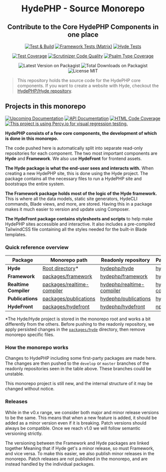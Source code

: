 <h1 align=center>HydePHP - Source Monorepo</h1>
<h2 align=center>Contribute to the Core HydePHP Components in one place</h2>

<div align=center>

[![Test & Build](https://github.com/hydephp/develop/actions/workflows/continuous-integration.yml/badge.svg)](https://github.com/hydephp/develop/actions/workflows/continuous-integration.yml)
[![Framework Tests (Matrix)](https://github.com/hydephp/framework/actions/workflows/run-tests.yml/badge.svg)](https://github.com/hydephp/framework/actions/workflows/run-tests.yml)
[![Hyde Tests](https://github.com/hydephp/hyde/actions/workflows/run-tests.yml/badge.svg)](https://github.com/hydephp/hyde/actions/workflows/run-tests.yml)
</div>

<div align=center>

[![Test Coverage](https://codecov.io/gh/hydephp/develop/branch/master/graph/badge.svg?token=G6N2161TOT)](https://codecov.io/gh/hydephp/develop)
[![Scrutinizer Code Quality](https://scrutinizer-ci.com/g/hydephp/develop/badges/quality-score.png?b=master)](https://scrutinizer-ci.com/g/hydephp/develop/?branch=master)
[![Psalm Type Coverage](https://shepherd.dev/github/hydephp/develop/coverage.svg)](https://shepherd.dev/github/hydephp/develop)

</div>

<div align=center>

![Latest Version on Packagist](https://img.shields.io/packagist/v/hyde/framework?include_prereleases)
![Total Downloads on Packagist](https://img.shields.io/packagist/dt/hyde/framework)
![License MIT](https://img.shields.io/github/license/hydephp/hyde)

</div>

> This repository holds the source code for the HydePHP core components. If you want to create a website with Hyde, checkout the [HydePHP/Hyde repository](https://github.com/hydephp/hyde).

## Projects in this monorepo

[![Upcoming Documentation](https://img.shields.io/badge/-Upcoming%20Documentation-525252)](https://hydephp.github.io/develop/master/dev-docs/)
[![API Documentation](https://img.shields.io/badge/-API%20Documentation-525252)](https://hydephp.github.io/develop/master/api-docs/)
[![HTML Code Coverage](https://img.shields.io/badge/-HTML%20Code%20Coverage-525252)](https://hydephp.github.io/develop/master/coverage/)
[![This project is using Percy.io for visual regression testing.](https://percy.io/static/images/percy-badge.svg)](https://percy.io/9d5269d1/hydephp)

**HydePHP consists of a few core components, the development of which is done in this monorepo.**

The code pushed here is automatically split into separate read-only repositories for each component.
The two most important components are **Hyde** and **Framework**. We also use **HydeFront** for frontend assets.

**The Hyde package is what the end-user sees and interacts with.** When creating a new HydePHP site, this is done using the Hyde project. The package contains all the necessary files to run a HydePHP site and bootstraps the entire system.

**The Framework package holds most of the logic of the Hyde framework.** This is where all the data models, static site generators, HydeCLI commands, Blade views, and more, are stored. Having this in a package makes it much easier to version and update using Composer.

**The HydeFront package contains stylesheets and scripts** to help make HydePHP sites accessible and interactive. It also includes a pre-compiled TailwindCSS file containing all the styles needed for the built-in Blade templates.

### Quick reference overview

| **Package**           | **Monorepo path**                                        | **Readonly repository**                                                   | **Package location**                                                            |
|-----------------------|----------------------------------------------------------|---------------------------------------------------------------------------|---------------------------------------------------------------------------------|
| **Hyde**              | [Root directory](https://github.com/hydephp/develop)*    | [hydephp/hyde](https://github.com/hydephp/hyde)                           | [hyde/hyde](https://packagist.org/packages/hyde/hyde)                           |
| **Framework**         | [packages/framework](packages/framework)                 | [hydephp/framework](https://github.com/hydephp/framework)                 | [hyde/framework](https://packagist.org/packages/hyde/framework)                 |
| **Realtime Compiler** | [packages/realtime-compiler](packages/realtime-compiler) | [hydephp/realtime-compiler](https://github.com/hydephp/realtime-compiler) | [hyde/realtime-compiler](https://packagist.org/packages/hyde/realtime-compiler) |
| **Publications**      | [packages/publications](packages/publications)           | [hydephp/publications](https://github.com/hydephp/publications)           | [hyde/publications](https://packagist.org/packages/hyde/publications)           |
| **HydeFront**         | [packages/hydefront](packages/hydefront)                 | [hydephp/hydefront](https://github.com/hydephp/hydefront)                 | [npm@hydefront](https://www.npmjs.com/package/hydefront)                        |


*The Hyde/Hyde project is stored in the monorepo root and works a bit differently from the others. Before pushing to the readonly repository, we apply persisted changes in the [`packages/hyde`](https://github.com/hydephp/develop/tree/master/packages/hyde) directory, then remove monorepo specific files.


### How the monorepo works

Changes to HydePHP including some first-party packages are made here. The changes are then pushed to the `develop` or `master` branches of the readonly repositories seen in the table above. These branches could be unstable.

This monorepo project is still new, and the internal structure of it may be changed without notice.


### Releases

While in the v0.x range, we consider both major and minor release versions to be the same. This means that when a new feature is added, it should be added as a minor version even if it is breaking. Patch versions should always be compatible. Once we reach v1.0 we will follow semantic versioning strictly.

The versioning between the Framework and Hyde packages are linked together Meaning that if Hyde get's a minor release, so must Framework, and vice versa. To make this easier, we also publish minor releases in the monorepo. Patch releases are not published in the monorepo, and are instead handled by the individual packages.
